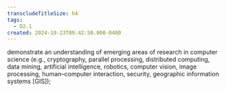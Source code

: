 ```yaml
---
transcludeTitleSize: h4
tags:
  - D2.1
created: 2024-10-23T09:42:50.000-0400
---
```

demonstrate an understanding of emerging areas of research in computer science (e.g., cryptography, parallel processing, distributed computing, data mining, artificial intelligence, robotics, computer vision, image processing, human–computer interaction, security, geographic information systems \[GIS\]);